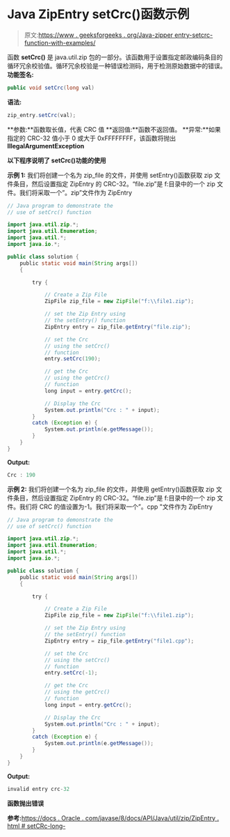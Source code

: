 # Java ZipEntry setCrc()函数示例

> 原文:[https://www . geeksforgeeks . org/Java-zipper entry-setcrc-function-with-examples/](https://www.geeksforgeeks.org/java-zipentry-setcrc-function-with-examples/)

函数 **setCrc()** 是 java.util.zip 包的一部分。该函数用于设置指定邮政编码条目的循环冗余校验值。循环冗余校验是一种错误检测码，用于检测原始数据中的错误。
**功能签名:**

```java
public void setCrc(long val)
```

**语法:**

```java
zip_entry.setCrc(val);
```

**参数:**函数取长值，代表 CRC 值
**返回值:**函数不返回值。
**异常:**如果指定的 CRC-32 值小于 0 或大于 0xFFFFFFFF，该函数将抛出 **IllegalArgumentException**

**以下程序说明了 setCrc()功能的使用**

**示例 1:** 我们将创建一个名为 zip_file 的文件，并使用 setEntry()函数获取 zip 文件条目，然后设置指定 ZipEntry 的 CRC-32。“file.zip”是 f:目录中的一个 zip 文件。我们将采取一个”。zip”文件作为 ZipEntry

```java
// Java program to demonstrate the
// use of setCrc() function

import java.util.zip.*;
import java.util.Enumeration;
import java.util.*;
import java.io.*;

public class solution {
    public static void main(String args[])
    {

        try {

            // Create a Zip File
            ZipFile zip_file = new ZipFile("f:\\file1.zip");

            // set the Zip Entry using
            // the setEntry() function
            ZipEntry entry = zip_file.getEntry("file.zip");

            // set the Crc
            // using the setCrc()
            // function
            entry.setCrc(190);

            // get the Crc
            // using the getCrc()
            // function
            long input = entry.getCrc();

            // Display the Crc
            System.out.println("Crc : " + input);
        }
        catch (Exception e) {
            System.out.println(e.getMessage());
        }
    }
}
```

**Output:**

```java
Crc : 190

```

**示例 2:** 我们将创建一个名为 zip_file 的文件，并使用 getEntry()函数获取 zip 文件条目，然后设置指定 ZipEntry 的 CRC-32。“file.zip”是 f:目录中的一个 zip 文件。我们将 CRC 的值设置为-1。我们将采取一个”。cpp "文件作为 ZipEntry

```java
// Java program to demonstrate the
// use of setCrc() function

import java.util.zip.*;
import java.util.Enumeration;
import java.util.*;
import java.io.*;

public class solution {
    public static void main(String args[])
    {

        try {

            // Create a Zip File
            ZipFile zip_file = new ZipFile("f:\\file1.zip");

            // set the Zip Entry using
            // the setEntry() function
            ZipEntry entry = zip_file.getEntry("file1.cpp");

            // set the Crc
            // using the setCrc()
            // function
            entry.setCrc(-1);

            // get the Crc
            // using the getCrc()
            // function
            long input = entry.getCrc();

            // Display the Crc
            System.out.println("Crc : " + input);
        }
        catch (Exception e) {
            System.out.println(e.getMessage());
        }
    }
}
```

**Output:**

```java
invalid entry crc-32

```

**函数抛出错误**

**参考:**[https://docs . Oracle . com/javase/8/docs/API/Java/util/zip/ZipEntry . html # setCRc-long-](https://docs.oracle.com/javase/8/docs/api/java/util/zip/ZipEntry.html#setCrc-long-)